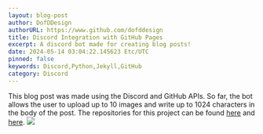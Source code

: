```yaml
---
layout: blog-post
author: DofDDesign
authorURL: https://www.github.com/dofddesign
title: Discord Integration with GitHub Pages
excerpt: A discord bot made for creating blog posts!
date: 2024-05-14 03:04:22.145623 Etc/UTC
pinned: false
keywords: Discord,Python,Jekyll,GitHub
category: Discord
---
```

This blog post was made using the Discord and GitHub APIs. So far, the bot allows the user to upload up to 10 images and write up to 1024 characters in the body of the post. The repositories for this project can be found <a href="https://www.github.com/dofddesign/DiscordGitHubBot" target="_blank">here</a> and <a href="https://www.github.com/dofddesign/site" target="_blank">here</a>. <img src='{{ site.baseurl }}/4812693916782428281715679946972002-0.png'/>
